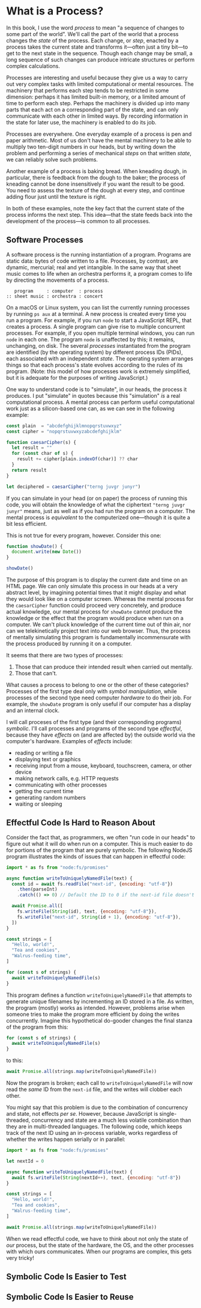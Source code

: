# What is a Process?

In this book, I use the word _process_ to mean "a sequence of changes to some part of the world". We'll call the part of the world that a process changes the _state_ of the process. Each change, or _step_, enacted by a process takes the current state and transforms it—often just a tiny bit—to get to the next state in the sequence. Though each change may be small, a long sequence of such changes can produce intricate structures or perform complex calculations.

Processes are interesting and useful because they give us a way to carry out very complex tasks with limited computational or mental resources. The machinery that performs each step tends to be restricted in some dimension: perhaps it has limited built-in memory, or a limited amount of time to perform each step. Perhaps the machinery is divided up into many parts that each act on a corresponding part of the state, and can only communicate with each other in limited ways. By recording information in the state for later use, the machinery is enabled to do its job.

Processes are everywhere. One everyday example of a process is pen and paper arithmetic. Most of us don't have the mental machinery to be able to multiply two ten-digit numbers in our heads, but by writing down the problem and performing a series of mechanical _steps_ on that written _state_, we can reliably solve such problems.

Another example of a process is baking bread. When kneading dough, in particular, there is feedback from the dough to the baker; the process of kneading cannot be done insensitively if you want the result to be good. You need to assess the texture of the dough at every step, and continue adding flour just until the texture is right.

In both of these examples, note the key fact that the current state of the process informs the next step. This idea—that the state feeds back into the development of the process—is common to all processes.

## Software Processes

A software process is the running instantiation of a program. Programs are static data: bytes of code written to a file. Processes, by contrast, are dynamic, mercurial; real and yet intangible. In the same way that sheet music comes to life when an orchestra performs it, a program comes to life by directing the movements of a process.

```
   program     : computer  : process
:: sheet music : orchestra : concert
```

On a macOS or Linux system, you can list the currently running processes by running `ps aux` at a terminal. A new process is created every time you run a program. For example, if you run `node` to start a JavaScript REPL, that creates a process. A single program can give rise to multiple concurrent processes. For example, if you open multiple terminal windows, you can run `node` in each one. The program `node` is unaffected by this; it remains, unchanging, on disk. The several _processes_ instantiated from the program are identified (by the operating system) by different process IDs (PIDs), each associated with an independent _state_. The operating system arranges things so that each process's state evolves according to the rules of its program. (Note: this model of how processes work is extremely simplified, but it is adequate for the purposes of writing JavaScript.)

One way to understand code is to "simulate", in our heads, the process it produces. I put "simulate" in quotes because this "simulation" _is_ a real computational process. A mental process can perform useful computational work just as a silicon-based one can, as we can see in the following example:

```js
const plain  = "abcdefghijklmnopqrstuvwxyz"
const cipher = "nopqrstuvwxyzabcdefghijklm"

function caesarCipher(s) {
  let result = ""
  for (const char of s) {
    result += cipher[plain.indexOf(char)] ?? char
  }
  return result
}

let deciphered = caesarCipher("terng juvgr junyr")
```

If you can simulate in your head (or on paper) the process of running this code, you will obtain the knowledge of what the ciphertext `"terng juvgr junyr"` means, just as well as if you had run the program on a computer. The mental process is _equivalent_ to the computerized one—though it is quite a bit less efficient.

This is not true for every program, however. Consider this one:

```js
function showDate() {
  document.write(new Date())
}

showDate()
```

The purpose of this program is to display the current date and time on an HTML page. We can only simulate this process in our heads at a very abstract level, by imagining potential times that it might display and what they would look like on a computer screen. Whereas the mental process for the `caesarCipher` function could proceed very concretely, and produce actual knowledge, our mental process for `showDate` cannot produce the knowledge or the effect that the program would produce when run on a computer. We can't pluck knowledge of the current time out of thin air, nor can we telekinetically project text into our web browser. Thus, the process of mentally simulating this program is fundamentally incommensurate with the process produced by running it on a computer.

It seems that there are two types of processes:

1. Those that can produce their intended result when carried out mentally.
2. Those that can't.

What causes a process to belong to one or the other of these categories? Processes of the first type deal only with _symbol manipulation_, while processes of the second type need computer _hardware_ to do their job. For example, the `showDate` program is only useful if our computer has a display and an internal clock.

I will call proceses of the first type (and their corresponding programs) _symbolic_. I'll call processes and programs of the second type _effectful_, because they have _effects_ on (and are affected by) the outside world via the computer's hardware. Examples of _effects_ include:

- reading or writing a file
- displaying text or graphics
- receiving input from a mouse, keyboard, touchscreen, camera, or other device
- making network calls, e.g. HTTP requests
- communicating with other processes
- getting the current time
- generating random numbers
- waiting or sleeping

## Effectful Code Is Hard to Reason About

Consider the fact that, as programmers, we often "run code in our heads" to figure out what it will do when run on a computer. This is much easier to do for portions of the program that are purely symbolic. The following NodeJS program illustrates the kinds of issues that can happen in effectful code:

```js
import * as fs from "node:fs/promises"

async function writeToUniquelyNamedFile(text) {
  const id = await fs.readFile("next-id", {encoding: "utf-8"})
    .then(parseInt)
    .catch(() => 0) // Default the ID to 0 if the next-id file doesn't exist

  await Promise.all([
    fs.writeFile(String(id), text, {encoding: "utf-8"}),
    fs.writeFile("next-id", String(id + 1), {encoding: "utf-8"}),
  ])
}

const strings = [
  "Hello, world!",
  "Tea and cookies",
  "Walrus-feeding time",
]

for (const s of strings) {
  await writeToUniquelyNamedFile(s)
}
```

This program defines a function `writeToUniquelyNamedFile` that attempts to generate unique
filenames by incrementing an ID stored in a file. As written, the program (mostly) works as intended. However, problems arise when someone tries to make the program more efficient by doing the writes concurrently. Imagine this hypothetical do-gooder changes the final stanza of the program from this:

```js
for (const s of strings) {
  await writeToUniquelyNamedFile(s)
}
```

to this:

```js
await Promise.all(strings.map(writeToUniquelyNamedFile))
```

Now the program is broken; each call to `writeToUniquelyNamedFile` will now read the _same_ ID from the `next-id` file, and the writes will clobber each other.

You might say that this problem is due to the combination of concurrency and state, not effects _per se_. However, because JavaScript is single-threaded, concurrency and state are a much less volatile combination than they are in multi-threaded languages. The following code, which keeps track of the next ID using an in-process variable, works regardless of whether the writes happen serially or in parallel:

```js
import * as fs from "node:fs/promises"

let nextId = 0

async function writeToUniquelyNamedFile(text) {
  await fs.writeFile(String(nextId++), text, {encoding: "utf-8"})
}

const strings = [
  "Hello, world!",
  "Tea and cookies",
  "Walrus-feeding time",
]

await Promise.all(strings.map(writeToUniquelyNamedFile))
```

When we read effectful code, we have to think about not only the state of _our_ process, but the state of the hardware, the OS, and the other processes with which ours communicates. When our programs are complex, this gets very tricky!

## Symbolic Code Is Easier to Test

## Symbolic Code Is Easier to Reuse



<!--

The processes listed by `ps aux` are what I'll call _operating system processes_; the abstract idea of a _software process_ is more general. Operating system processes are _Turing complete_, so an OS process can simulate any number of other processes—it can even simulate a whole operating system! We can think of `node` as being just such a process simulator. `node` processes can perform any number of tasks, from serving web requests to compiling TypeScript, by reading in the source code of a JavaScript program and then "simulating" the evolution of a process instantiated from that program. I put "simulating" in quotes because these "simulated" processes can do quite real and useful work!

We can go one level further, and create our own simulated processes within a JavaScript process. The mechanism JavaScript provides for this is _generator functions_. Here is an example of a generator function:

```js
function *greetForever() {
  let n = 0
  while (true) {
    console.log("Hello, world " + n + "!")
    n++
    yield
  }
}
```

The `*` before the function name makes `greetForever` a generator function. If we call `greetForever`, it does not enter an infinite loop, but simply returns a process-like object that JavaScript calls a `Generator`.

```js
const process = greetForever()
```

How do we actually run this process? We can call the `next()` method on it:

```js
process.next()
```

This causes the generator function to run until execution reaches a `yield` statement. Once a `yield` statement is reached, the process pauses execution, and the call to `next()` returns.

The visible effect of calling `process.next()` is that it logs `Hello, world 0!`. Internally, it also increments the `n` variable (part of the process's _state_). If we call `next()` again, it will log `Hello, world 1!`, and so on.

There is more to learn about generator functions in JavaScript, but it can wait for future chapters.

## Deterministic Processes

## Process to Processes

The title of this book, _Process to Processes_, refers to the twin facts that 1) all software is developed by some kind of _process_, and 2) the ultimate result of software development is a set of running _processes_ on one or more computers. Processes are the beginning and the end of software development, and they often show up in the middle, too. I will refer to the first type of process as a _development process_, and to the second type of process as a _software process_.

<!--
But what exactly *is* a process? We have an intuitive notion of what a *development process* is, abstracted from examples like Scrum, Extreme Programming, and Waterfall. A development process tells you what steps to follow to make software. We also use the word "process" to mean the running instantiation of a _program_. We can list the running *processes* on a macOS or Linux computer using the `ps aux` command. Is there some notion of a process that is general enough to cover both of these senses of the word? I think there is.

## Definition of "Process"

A process is a sequence of _states_, defined by an initial state, S<sub>0</sub>, and an _algorithm_ that obtains the (n+1)<sup>th</sup> state, S<sub>n+1</sub>, from the n<sup>th</sup> state, S<sub>n</sub>. You can think of each state as a bundle of information—or, if you like, as a data structure. The sequence of states in a process is potentially infinite.

Let's first look at how this definition applies to software processes. Suppose we have the following JavaScript program:

```js
let i = 1;
while (i < 10) {
  i++;
}
```

There is one variable in this program, `i`, so we can model the state of the process it generates as a data structure holding a number and some indication of which line of the program will be executed next. Something like this (TypeScript):

```ts
type State = {i?: number, nextLine: number}
```

When our program starts running, the initial state is (conceptually):

```js
state = {i: undefined, nextLine: 1}
```

The first line of the program sets `i` to `1`. After that line executes, our state is:

```js
state = {i: 1, nextLine: 2}
```

The second line of the program checks whether `i` is less than `10`, continuing at line 3 if so and at line 4 if not. In this case, `i` *is* less than `10`, so we go to line 3. The next state is:

```js
state = {i: 1, nextLine: 3}
```

Line 3 increments `i` and loops back to line 2.

```js
state = {i: 2, nextLine: 2}
```

On line 2, we perform the check again; `i` is still less than 10, so we go back to line 3.

```js
state = {i: 2, nextLine: 3}
```

The state keeps evolving as we go around and around the loop. Eventually, `i` reaches 10. Here's what the state looks like immediately after `i` is incremented to 10 on line 3:

```js
state = {i: 10, nextLine: 2}
```

Back on line 2, the `i < 10` comparison evaluates to `false`. We go to line 4.

```js
state = {i: 10, nextLine: 4}
```

Line 4 is the end of the program, so each subsequent state in the process will be the same as the current one. Our process has *halted*.

This precise definition of a process isn't a perfect fit for either *software processes* or *software development processes*, though the nature of the misfit is different in each case.

The definition doesn't perfectly apply to software processes because the state of a software process can be changed by an intervention from outside the process (e.g. an _interrupt_, or the result of a _system call_). So the process's algorithm doesn't fully determine the sequence of states.

-->
